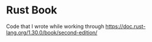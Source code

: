 # Rust Book

Code that I wrote while working through
<https://doc.rust-lang.org/1.30.0/book/second-edition/>